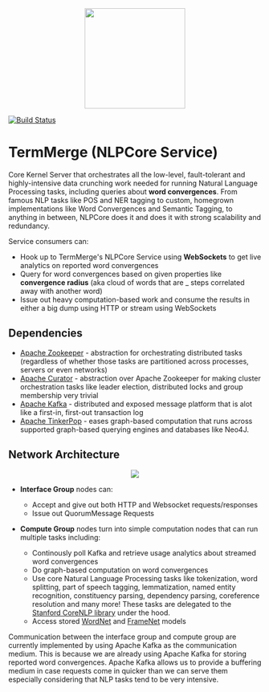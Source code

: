 <center><img src="https://rawgit.com/termmerge/nlpcore/master/assets/logo.svg" width="200"></center>

[![Build Status](https://travis-ci.org/termmerge/nlpcore.svg?branch=master)](https://travis-ci.org/termmerge/nlpcore)

# TermMerge (NLPCore Service)
Core Kernel Server that orchestrates all the low-level, fault-tolerant and highly-intensive data crunching work needed 
for running Natural Language Processing tasks, including queries about **word convergences**. From famous NLP tasks like 
POS and NER tagging to custom, homegrown implementations like Word Convergences and Semantic Tagging, to anything in 
between, NLPCore does it and does it with strong scalability and redundancy.

Service consumers can:
* Hook up to TermMerge's NLPCore Service using **WebSockets** to get live analytics on reported word convergences
* Query for word convergences based on given properties like **convergence radius** (aka cloud of words that are 
_ steps correlated away with another word)
* Issue out heavy computation-based work and consume the results in either a big dump using HTTP or stream using 
WebSockets

## Dependencies
* [Apache Zookeeper](http://zookeeper.apache.org) - abstraction for orchestrating distributed tasks (regardless of whether those tasks are partitioned across processes, servers or even networks)
* [Apache Curator](http://curator.apache.org) - abstraction over Apache Zookeeper for making cluster orchestration tasks like leader election, distributed locks and group membership very trivial
* [Apache Kafka](https://kafka.apache.org) - distributed and exposed message platform that is alot like a first-in, first-out transaction log
* [Apache TinkerPop](http://tinkerpop.apache.org) - eases graph-based computation that runs across supported graph-based querying engines and databases like Neo4J.

## Network Architecture
<center><img src="https://rawgit.com/termmerge/nlpcore/master/assets/network_architecture.svg"></center>

* **Interface Group** nodes can: 
  * Accept and give out both HTTP and Websocket requests/responses
  * Issue out QuorumMessage Requests 

* **Compute Group** nodes turn into simple computation nodes that can run multiple tasks including:
  * Continously poll Kafka and retrieve usage analytics about streamed word convergences
  * Do graph-based computation on word convergences
  * Use core Natural Language Processing tasks like tokenization, word splitting, part of speech tagging, lemmatization, named entity recognition, constituency parsing, dependency parsing, coreference resolution and many more! These tasks are delegated to the [Stanford CoreNLP library](http://stanfordnlp.github.io/CoreNLP/) under the hood.
  * Access stored [WordNet](https://wordnet.princeton.edu) and [FrameNet](https://framenet.icsi.berkeley.edu) models

Communication between the interface group and compute group are currently implemented by using Apache Kafka as the communication medium. This is because we are already using Apache Kafka for storing reported word convergences. Apache Kafka allows us to provide a buffering medium in case requests come in quicker than we can serve them especially considering that NLP tasks tend to be very intensive.
